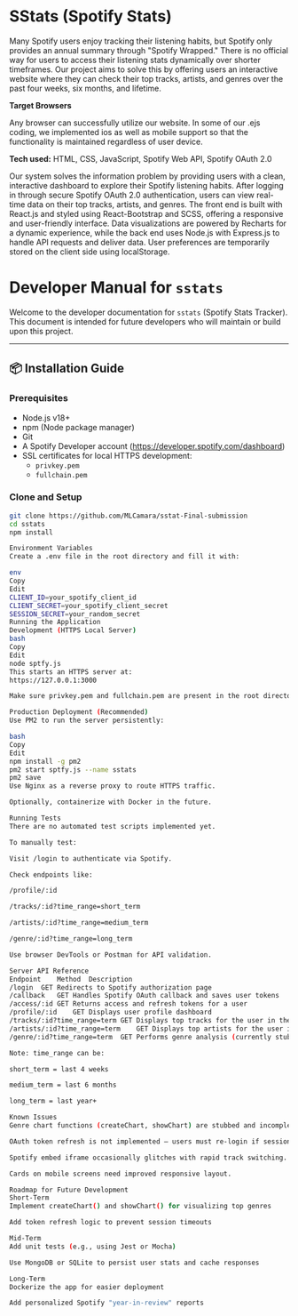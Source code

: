 # SStats (Spotify Stats)

Many Spotify users enjoy tracking their listening habits, but Spotify only provides an annual summary through "Spotify Wrapped." There is no official way for users to access their listening stats dynamically over shorter timeframes. Our project aims to solve this by offering users an interactive website where they can check their top tracks, artists, and genres over the past four weeks, six months, and lifetime.

**Target Browsers**

Any browser can successfully utilize our website. In some of our .ejs coding, we implemented ios as well as mobile support so that the functionality is maintained regardless of user device.

**Tech used:** HTML, CSS, JavaScript, Spotify Web API, Spotify OAuth 2.0

Our system solves the information problem by providing users with a clean, interactive dashboard to explore their Spotify listening habits. After logging in through secure Spotify OAuth 2.0 authentication, users can view real-time data on their top tracks, artists, and genres. The front end is built with React.js and styled using React-Bootstrap and SCSS, offering a responsive and user-friendly interface. Data visualizations are powered by Recharts for a dynamic experience, while the back end uses Node.js with Express.js to handle API requests and deliver data. User preferences are temporarily stored on the client side using localStorage.


# Developer Manual for `sstats`

Welcome to the developer documentation for `sstats` (Spotify Stats Tracker). This document is intended for future developers who will maintain or build upon this project.

---

## 📦 Installation Guide

### Prerequisites

- Node.js v18+
- npm (Node package manager)
- Git
- A Spotify Developer account (https://developer.spotify.com/dashboard)
- SSL certificates for local HTTPS development:
  - `privkey.pem`
  - `fullchain.pem`

### Clone and Setup

```bash
git clone https://github.com/MLCamara/sstat-Final-submission
cd sstats
npm install

Environment Variables
Create a .env file in the root directory and fill it with:

env
Copy
Edit
CLIENT_ID=your_spotify_client_id
CLIENT_SECRET=your_spotify_client_secret
SESSION_SECRET=your_random_secret
Running the Application
Development (HTTPS Local Server)
bash
Copy
Edit
node sptfy.js
This starts an HTTPS server at:
https://127.0.0.1:3000

Make sure privkey.pem and fullchain.pem are present in the root directory for HTTPS to work.

Production Deployment (Recommended)
Use PM2 to run the server persistently:

bash
Copy
Edit
npm install -g pm2
pm2 start sptfy.js --name sstats
pm2 save
Use Nginx as a reverse proxy to route HTTPS traffic.

Optionally, containerize with Docker in the future.

Running Tests
There are no automated test scripts implemented yet.

To manually test:

Visit /login to authenticate via Spotify.

Check endpoints like:

/profile/:id

/tracks/:id?time_range=short_term

/artists/:id?time_range=medium_term

/genre/:id?time_range=long_term

Use browser DevTools or Postman for API validation.

Server API Reference
Endpoint	Method	Description
/login	GET	Redirects to Spotify authorization page
/callback	GET	Handles Spotify OAuth callback and saves user tokens
/access/:id	GET	Returns access and refresh tokens for a user
/profile/:id	GET	Displays user profile dashboard
/tracks/:id?time_range=term	GET	Displays top tracks for the user in the given range
/artists/:id?time_range=term	GET	Displays top artists for the user in the given range
/genre/:id?time_range=term	GET	Performs genre analysis (currently stubbed)

Note: time_range can be:

short_term = last 4 weeks

medium_term = last 6 months

long_term = last year+

Known Issues
Genre chart functions (createChart, showChart) are stubbed and incomplete.

OAuth token refresh is not implemented — users must re-login if session expires.

Spotify embed iframe occasionally glitches with rapid track switching.

Cards on mobile screens need improved responsive layout.

Roadmap for Future Development
Short-Term
Implement createChart() and showChart() for visualizing top genres

Add token refresh logic to prevent session timeouts

Mid-Term
Add unit tests (e.g., using Jest or Mocha)

Use MongoDB or SQLite to persist user stats and cache responses

Long-Term
Dockerize the app for easier deployment

Add personalized Spotify "year-in-review" reports